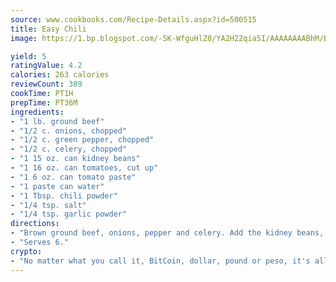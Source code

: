 ```yaml
---
source: www.cookbooks.com/Recipe-Details.aspx?id=500515
title: Easy Chili
image: https://1.bp.blogspot.com/-5K-WfguHlZ0/YA2H2Zqia5I/AAAAAAAABhM/Bdgu68p4aG0Q6jWdy3eGaUXSKw5p3sdxwCLcBGAsYHQ/s324/7.png

yield: 5
ratingValue: 4.2
calories: 263 calories
reviewCount: 389
cookTime: PT1H
prepTime: PT36M
ingredients:
- "1 lb. ground beef"
- "1/2 c. onions, chopped"
- "1/2 c. green pepper, chopped"
- "1/2 c. celery, chopped"
- "1 15 oz. can kidney beans"
- "1 16 oz. can tomatoes, cut up"
- "1 6 oz. can tomato paste"
- "1 paste can water"
- "1 Tbsp. chili powder"
- "1/4 tsp. salt"
- "1/4 tsp. garlic powder"
directions:
- "Brown ground beef, onions, pepper and celery. Add the kidney beans, tomatoes, tomato paste, water, chili powder, salt and garlic powder. Cover and simmer for 2 hours."
- "Serves 6."
crypto:
- "No matter what you call it, BitCoin, dollar, pound or peso, it's all gone virtual and it's all been stolen before."
---
```

